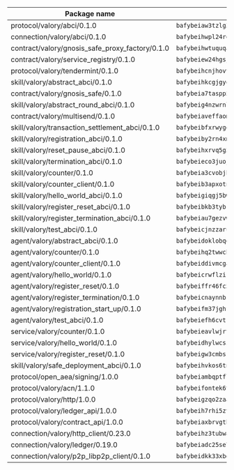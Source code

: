 | Package name                                                  | Package hash                                                  |
| ------------------------------------------------------------- | ------------------------------------------------------------- |
| protocol/valory/abci/0.1.0                                    | `bafybeiaw3tzlg3rkvnn5fcufblktmfwngmxugn4yo7pyjp76zz6aqtqcay` |
| connection/valory/abci/0.1.0                                  | `bafybeihwpl24rodaaacw5dpsmeazaaelm5j263fqderxm5xn7f5penm2bq` |
| contract/valory/gnosis_safe_proxy_factory/0.1.0               | `bafybeihwtuquqaimamkv26ucnyis4hc6lya34xwsx5n7hiksssnwfkekie` |
| contract/valory/service_registry/0.1.0                        | `bafybeiew24hgsjdasaqiikhulfa2rxgnh7pzpv2zzfwnsyfzbnrcj6dvjm` |
| protocol/valory/tendermint/0.1.0                              | `bafybeihcnjhovvyyfbkuw5sjyfx2lfd4soeocfqzxz54g67333m6nk5gxq` |
| skill/valory/abstract_abci/0.1.0                              | `bafybeihkcgjgyoleu6jgwhpffkzvflmybajlz5k2fkxhl3nngbbo6xzlsy` |
| contract/valory/gnosis_safe/0.1.0                             | `bafybeia7taspp5boe5235fdv5ejdix7fdhyy4kwp26qx2ng2oo3k7kk7iy` |
| skill/valory/abstract_round_abci/0.1.0                        | `bafybeig4nzwrnlpdjoydtf5ayn7jfuuxx4nqa4zlw5lwlrcd7fi5ypu2di` |
| contract/valory/multisend/0.1.0                               | `bafybeiaveffaomsnmsc5hx62o77u7ilma6eipox7m5lrwa56737ektva3i` |
| skill/valory/transaction_settlement_abci/0.1.0                | `bafybeibfxrwygdaus2vndnvfb2k54tta2v5xe7ai2zvxftrmof3t3ka44m` |
| skill/valory/registration_abci/0.1.0                          | `bafybeiby2rn4xmiykza4jbjvpp2pyernqfqbd5q5zg5hph34uhhp2axsh4` |
| skill/valory/reset_pause_abci/0.1.0                           | `bafybeihxrvq5g5dnlrf5kla3uofayjy4iqjhvvlt2u2lv54suwy3tdftyi` |
| skill/valory/termination_abci/0.1.0                           | `bafybeieco3juojlyoo37347bvzirnk6lzalexemhprhi5up6hq7m6uu3pm` |
| skill/valory/counter/0.1.0                                    | `bafybeia3cvobjbvqfewxtfruu2yoefhv6x6s5jtkxpui6vatbym3otkumm` |
| skill/valory/counter_client/0.1.0                             | `bafybeib3apxotnry7gt6a5q2cesdobjlcb5bjqjuzwnp4f5naozbiyxvja` |
| skill/valory/hello_world_abci/0.1.0                           | `bafybeigiqgj5bwymamslllbtwz3f6lgtgymwkop47p7lrm54r2tf7vnwlq` |
| skill/valory/register_reset_abci/0.1.0                        | `bafybeibkb3tybrsyi7doodleh5r75wqfhiqh7whkq5xoqkw7eztjjkkxge` |
| skill/valory/register_termination_abci/0.1.0                  | `bafybeiau7gezvwt4kp37hmezhwt4qqyxbvpfquh3p734eibuunvm5sg56q` |
| skill/valory/test_abci/0.1.0                                  | `bafybeicjnzzaruzu7pglv3xhlxk3lricsxg4bluipjdlor5roaspzamsqy` |
| agent/valory/abstract_abci/0.1.0                              | `bafybeidoklobqgrb47oxxqnnkgadhgmg6qzusoy4gtyharj7sfsqe7ge3u` |
| agent/valory/counter/0.1.0                                    | `bafybeihq2twwcbdwc5mayl7bpzexq64aml2heznfszsaxoojzyzqttloq4` |
| agent/valory/counter_client/0.1.0                             | `bafybeiddivmcgauqdsbiedeenckltzyaukmyi3e4ccxp4cssqlqyadffwe` |
| agent/valory/hello_world/0.1.0                                | `bafybeicrwflzikqjc2icyje2ixd7ee5gia73qvcjfv4iloocjhhcov4w7y` |
| agent/valory/register_reset/0.1.0                             | `bafybeiffr46fc5dsrombij23kljbx6tjelora6b6s25n3e7l3hn4nw7cbu` |
| agent/valory/register_termination/0.1.0                       | `bafybeicnaynnbshdzkghz4n6zo62hwqq5e2a45mtb7dw5ymemgbermvcwu` |
| agent/valory/registration_start_up/0.1.0                      | `bafybeifm37jghftoluxnoo4cx5a2eyq35tstlhgqzwdvjjy5zkfhl4tkam` |
| agent/valory/test_abci/0.1.0                                  | `bafybeiefh6cvtrr3342enmkxwkzoj5eq7b4unzym3coigbzdtjk3u6fhjy` |
| service/valory/counter/0.1.0                                  | `bafybeieavlwjrtbj43miapopwqtq7ztxv2opg7y6o23qz3zbchishnrory` |
| service/valory/hello_world/0.1.0                              | `bafybeidhylwcszo6wieqri747vp2jhdrn7k6bzglgjezhcdmdl5zutdpq4` |
| service/valory/register_reset/0.1.0                           | `bafybeigw3cmbsroba6a2b4d5bzmkix5xb7khypk5nuapjkztoaxflkxv24` |
| skill/valory/safe_deployment_abci/0.1.0                       | `bafybeihvkos6tn2ghfubbxlkgskgohkqi5fp62hwbzbr6ehqfoz7qllafy` |
| protocol/open_aea/signing/1.0.0                               | `bafybeiambqptflge33eemdhis2whik67hjplfnqwieoa6wblzlaf7vuo44` |
| protocol/valory/acn/1.1.0                                     | `bafybeifontek6tvaecatoauiule3j3id6xoktpjubvuqi3h2jkzqg7zh7a` |
| protocol/valory/http/1.0.0                                    | `bafybeigzqo2zaakcjtzzsm6dh4x73v72xg6ctk6muyp5uq5ueb7y34fbxy` |
| protocol/valory/ledger_api/1.0.0                              | `bafybeih7rhi5zvfvwakx5ifgxsz2cfipeecsh7bm3gnudjxtvhrygpcftq` |
| protocol/valory/contract_api/1.0.0                            | `bafybeiaxbrvgtbdrh4lslskuxyp4awyr4whcx3nqq5yrr6vimzsxg5dy64` |
| connection/valory/http_client/0.23.0                          | `bafybeihz3tubwado7j3wlivndzzuj3c6fdsp4ra5r3nqixn3ufawzo3wii` |
| connection/valory/ledger/0.19.0                               | `bafybeiadc25se7dgnn4mufztwpzdono4xsfs45qknzdqyi3gckn6ccuv44` |
| connection/valory/p2p_libp2p_client/0.1.0                     | `bafybeidkk33xbga54szmitk6uwsi3ef56hbbdbuasltqtiyki34hgfpnxa` |
